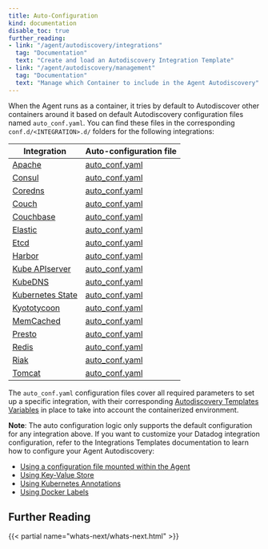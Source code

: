 ```yaml
---
title: Auto-Configuration
kind: documentation
disable_toc: true
further_reading:
- link: "/agent/autodiscovery/integrations"
  tag: "Documentation"
  text: "Create and load an Autodiscovery Integration Template"
- link: "/agent/autodiscovery/management"
  tag: "Documentation"
  text: "Manage which Container to include in the Agent Autodiscovery"
---
```


When the Agent runs as a container, it tries by default to Autodiscover other containers around it based on default Autodiscovery configuration files named `auto_conf.yaml`. You can find these files in the corresponding `conf.d/<INTEGRATION>.d/` folders for the following integrations:

| Integration            | Auto-configuration file |
| ------                 | --------                |
| [Apache][1]            | [auto_conf.yaml][2]     |
| [Consul][3]            | [auto_conf.yaml][4]     |
| [Coredns][5]           | [auto_conf.yaml][6]     |
| [Couch][7]             | [auto_conf.yaml][8]     |
| [Couchbase][9]         | [auto_conf.yaml][10]    |
| [Elastic][11]          | [auto_conf.yaml][12]    |
| [Etcd][13]             | [auto_conf.yaml][14]    |
| [Harbor][15]           | [auto_conf.yaml][16]    |
| [Kube APIserver][17]   | [auto_conf.yaml][18]    |
| [KubeDNS][17]          | [auto_conf.yaml][19]    |
| [Kubernetes State][17] | [auto_conf.yaml][20]    |
| [Kyototycoon][21]      | [auto_conf.yaml][22]    |
| [MemCached][23]        | [auto_conf.yaml][24]    |
| [Presto][25]           | [auto_conf.yaml][26]    |
| [Redis][27]            | [auto_conf.yaml][28]    |
| [Riak][29]             | [auto_conf.yaml][30]    |
| [Tomcat][31]           | [auto_conf.yaml][32]    |

The `auto_conf.yaml` configuration files cover all required parameters to set up a specific integration, with their corresponding [Autodiscovery Templates Variables][33] in place to take into account the containerized environment.

**Note**: The auto configuration logic only supports the default configuration for any integration above. If you want to customize your Datadog integration configuration, refer to the Integrations Templates documentation to learn how to configure your Agent Autodiscovery:

* [Using a configuration file mounted within the Agent][34]
* [Using Key-Value Store][35]
* [Using Kubernetes Annotations][36]
* [Using Docker Labels][37]

## Further Reading

{{< partial name="whats-next/whats-next.html" >}}

[1]: /integrations/apache
[2]: https://github.com/DataDog/integrations-core/tree/master/apache/datadog_checks/apache/data
[3]: /integrations/consul
[4]: https://github.com/DataDog/integrations-core/blob/master/consul/datadog_checks/consul/data/auto_conf.yaml
[5]: /integrations/coredns
[6]: https://github.com/DataDog/integrations-core/blob/master/coredns/datadog_checks/coredns/data/auto_conf.yaml
[7]: /integrations/couch
[8]: https://github.com/DataDog/integrations-core/blob/master/couch/datadog_checks/couch/data/auto_conf.yaml
[9]: /integrations/couchbase
[10]: https://github.com/DataDog/integrations-core/tree/master/couchbase/datadog_checks/couchbase/data/auto_conf.yaml
[11]: /integrations/elastic
[12]: https://github.com/DataDog/integrations-core/blob/master/elastic/datadog_checks/elastic/data/auto_conf.yaml
[13]: /integrations/etcd
[14]: https://github.com/DataDog/integrations-core/blob/master/etcd/datadog_checks/etcd/data/auto_conf.yaml
[15]: /integrations/harbor
[16]: https://github.com/DataDog/integrations-core/blob/master/harbor/datadog_checks/harbor/data/auto_conf.yaml
[17]: /integrations/kubernetes
[18]: https://github.com/DataDog/integrations-core/blob/master/kube_apiserver_metrics/datadog_checks/kube_apiserver_metrics/data/auto_conf.yaml
[19]: https://github.com/DataDog/integrations-core/blob/master/kube_dns/datadog_checks/kube_dns/data/auto_conf.yaml
[20]: https://github.com/DataDog/integrations-core/blob/master/kubernetes_state/datadog_checks/kubernetes_state/data/auto_conf.yaml
[21]: /integrations/kyototycoon
[22]: https://github.com/DataDog/integrations-core/blob/master/kyototycoon/datadog_checks/kyototycoon/data/auto_conf.yaml
[23]: /integrations/mcache
[24]: https://github.com/DataDog/integrations-core/blob/master/mcache/datadog_checks/mcache/data/auto_conf.yaml
[25]: /integrations/presto
[26]: https://github.com/DataDog/integrations-core/blob/master/presto/datadog_checks/presto/data/auto_conf.yaml
[27]: /integrations/redisdb
[28]: https://github.com/DataDog/integrations-core/blob/master/redisdb/datadog_checks/redisdb/data/auto_conf.yaml
[29]: /integrations/riak
[30]: https://github.com/DataDog/integrations-core/blob/master/riak/datadog_checks/riak/data/auto_conf.yaml
[31]: /integrations/tomcat
[32]: https://github.com/DataDog/integrations-core/blob/master/tomcat/datadog_checks/tomcat/data/auto_conf.yaml
[33]: /agent/autodiscovery/template_variables
[34]: /agent/autodiscovery/integrations/?tab=file#configuration
[35]: /agent/autodiscovery/integrations/?tab=keyvaluestore#configuration
[36]: /agent/autodiscovery/integrations/?tab=kubernetespodannotations#configuration
[37]: /agent/autodiscovery/integrations/?tab=dockerlabel#configuration
